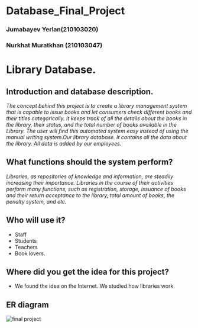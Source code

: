 # Database_Final_Project
### Jumabayev Yerlan(210103020)
### Nurkhat Muratkhan (210103047)
# Library Database.
## Introduction and database description.

*The concept behind this project is to create a library management system that is capable to issue books and let consumers check different books and their titles categorically. It keeps track of all the details about the books in the library, their status, and the total number of books available in the Library. The user will find this automated system easy instead of using the manual writing system.Our library database. It contains all the data about the library. All data is added by our employees.*

## What functions should the system perform?
*Libraries, as repositories of knowledge and information, are steadily increasing their importance. Libraries in the course of their activities perform many functions, such as registration, storage, issuance of books and their return acceptance to the library, total amount of books, the penalty system, and etc.*

## Who will use it?
* Staff
* Students
* Teachers 
* Book lovers. 
## Where did you get the idea for this project?

* We found the idea on the Internet. We studied how libraries work.
## ER diagram
![final project](https://user-images.githubusercontent.com/119878275/207074350-abcd902f-8079-429f-9461-380b72cc893e.jpg)




